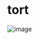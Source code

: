 # tort
![image](https://github.com/romausnul/tort/assets/119739400/c0919284-8c25-45db-8320-57f1a2c77de7)
